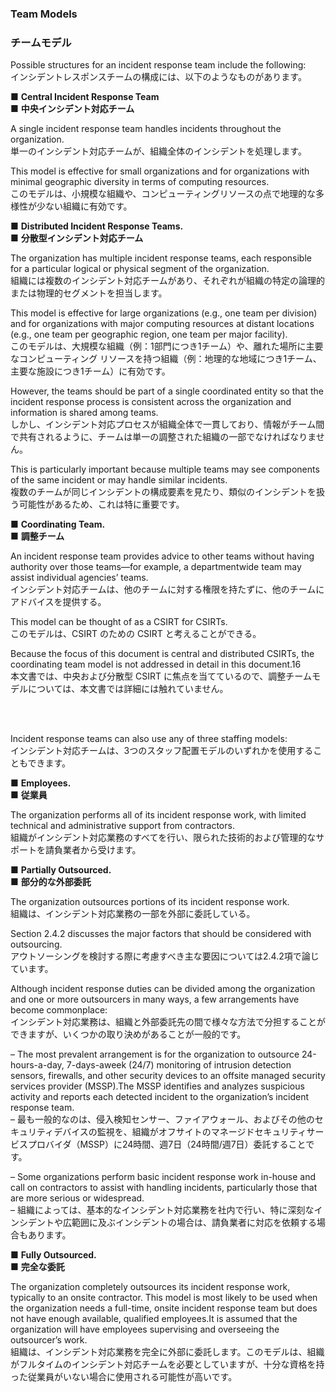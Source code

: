 ### Team Models
### チームモデル

Possible structures for an incident response team include the following:  
インシデントレスポンスチームの構成には、以下のようなものがあります。 

■ **Central Incident Response Team**  
■ **中央インシデント対応チーム**

A single incident response team handles incidents throughout the organization.  
単一のインシデント対応チームが、組織全体のインシデントを処理します。  

This model is effective for small organizations and for organizations with minimal geographic diversity in terms of computing resources.   
このモデルは、小規模な組織や、コンピューティングリソースの点で地理的な多様性が少ない組織に有効です。  

■ **Distributed Incident Response Teams.**  
■ **分散型インシデント対応チーム**

The organization has multiple incident response teams, each responsible for a particular logical or physical segment of the organization.  
組織には複数のインシデント対応チームがあり、それぞれが組織の特定の論理的または物理的セグメントを担当します。  

This model is effective for large organizations (e.g., one team per division) and for organizations with major computing resources at distant locations (e.g., one team per geographic region, one team per major facility).  
このモデルは、大規模な組織（例：1部門につき1チーム）や、離れた場所に主要なコンピューティング リソースを持つ組織（例：地理的な地域につき1チーム、主要な施設につき1チーム）に有効です。  

However, the teams should be part of a single coordinated entity so that the incident response process is consistent across the organization and information is shared among teams.  
しかし、インシデント対応プロセスが組織全体で一貫しており、情報がチーム間で共有されるように、チームは単一の調整された組織の一部でなければなりません。  

This is particularly important because multiple teams may see components of the same incident or may handle similar incidents.  
複数のチームが同じインシデントの構成要素を見たり、類似のインシデントを扱う可能性があるため、これは特に重要です。  

■ **Coordinating Team.**  
■ **調整チーム**

An incident response team provides advice to other teams without having authority over those teams—for example, a departmentwide team may assist individual agencies’ teams.  
インシデント対応チームは、他のチームに対する権限を持たずに、他のチームにアドバイスを提供する。  

This model can be thought of as a CSIRT for CSIRTs.  
このモデルは、CSIRT のための CSIRT と考えることができる。  

Because the focus of this document is central and distributed CSIRTs, the coordinating team model is not addressed in detail in this document.16  
本文書では、中央および分散型 CSIRT に焦点を当てているので、調整チームモデルについては、本文書では詳細には触れていません。  

<br/>
<br/>

Incident response teams can also use any of three staffing models:  
インシデント対応チームは、3つのスタッフ配置モデルのいずれかを使用することもできます。  

■ **Employees.**  
■ **従業員**

The organization performs all of its incident response work, with limited technical and administrative support from contractors.  
組織がインシデント対応業務のすべてを行い、限られた技術的および管理的なサポートを請負業者から受けます。  

■ **Partially Outsourced.**  
■ **部分的な外部委託**

The organization outsources portions of its incident response work.  
組織は、インシデント対応業務の一部を外部に委託している。  

Section 2.4.2 discusses the major factors that should be considered with outsourcing.  
アウトソーシングを検討する際に考慮すべき主な要因については2.4.2項で論じています。  

Although incident response duties can be divided among the organization and one or more outsourcers in many ways, a few arrangements have become commonplace:  
インシデント対応業務は、組織と外部委託先の間で様々な方法で分担することができますが、いくつかの取り決めがあることが一般的です。 

– The most prevalent arrangement is for the organization to outsource 24-hours-a-day, 7-days-aweek (24/7) monitoring of intrusion detection sensors, firewalls, and other security devices to an offsite managed security services provider (MSSP).The MSSP identifies and analyzes suspicious activity and reports each detected incident to the organization’s incident response team.  
– 最も一般的なのは、侵入検知センサー、ファイアウォール、およびその他のセキュリティデバイスの監視を、組織がオフサイトのマネージドセキュリティサービスプロバイダ（MSSP）に24時間、週7日（24時間/週7日）委託することです。  

– Some organizations perform basic incident response work in-house and call on contractors to assist with handling incidents, particularly those that are more serious or widespread.  
– 組織によっては、基本的なインシデント対応業務を社内で行い、特に深刻なインシデントや広範囲に及ぶインシデントの場合は、請負業者に対応を依頼する場合もあります。  

■ **Fully Outsourced.**  
■ **完全な委託**  

The organization completely outsources its incident response work, typically to an onsite contractor. This model is most likely to be used when the organization needs a full-time, onsite incident response team but does not have enough available, qualified employees.It is assumed that the organization will have employees supervising and overseeing the outsourcer’s work.  
組織は、インシデント対応業務を完全に外部に委託します。このモデルは、組織がフルタイムのインシデント対応チームを必要としていますが、十分な資格を持った従業員がいない場合に使用される可能性が高いです。  
